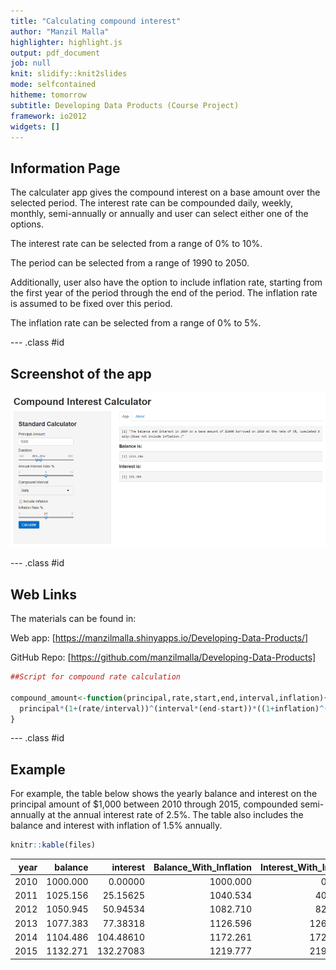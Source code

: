 ```yaml
---
title: "Calculating compound interest"
author: "Manzil Malla"
highlighter: highlight.js
output: pdf_document
job: null
knit: slidify::knit2slides
mode: selfcontained
hitheme: tomorrow
subtitle: Developing Data Products (Course Project)
framework: io2012
widgets: []
---
```


## Information Page

The calculater app gives the compound interest on a base amount over the selected period. The interest rate can be compounded daily, weekly, monthly, semi-annually or annually and user can select either one of the options. 

The interest rate can be selected from a range of 0% to 10%.

The period can be selected from a range of 1990 to 2050.

Additionally, user also have the option to include inflation rate, starting from the first year of the period through the end of the period. The inflation rate is assumed to be fixed over this period.

The inflation rate can be selected from a range of 0% to 5%.

--- .class #id 

## Screenshot of the app
![alt text](figures/capture.png)

--- .class #id 


## Web Links

The materials can be found in:

Web app: [https://manzilmalla.shinyapps.io/Developing-Data-Products/]

GitHub Repo: [https://github.com/manzilmalla/Developing-Data-Products]




```r
##Script for compound rate calculation

compound_amount<-function(principal,rate,start,end,interval,inflation){
  principal*(1+(rate/interval))^(interval*(end-start))*((1+inflation)^(end-start))
}
```

--- .class #id 

## Example
For example, the table below shows the yearly balance and interest on the principal amount of $1,000 between 2010 through 2015, compounded semi-annually at the annual interest rate of 2.5%. The table also includes the balance and interest with inflation of 1.5% annually.







```r
knitr::kable(files)
```



| year|  balance|  interest| Balance_With_Inflation| Interest_With_Inflation|
|----:|--------:|---------:|----------------------:|-----------------------:|
| 2010| 1000.000|   0.00000|               1000.000|                 0.00000|
| 2011| 1025.156|  25.15625|               1040.534|                40.53359|
| 2012| 1050.945|  50.94534|               1082.710|                82.71016|
| 2013| 1077.383|  77.38318|               1126.596|               126.59629|
| 2014| 1104.486| 104.48610|               1172.261|               172.26129|
| 2015| 1132.271| 132.27083|               1219.777|               219.77725|
